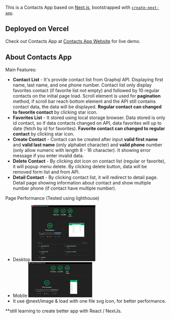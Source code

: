 
This is a Contacts App based on [Next.js](https://nextjs.org/), bootstrapped with [`create-next-app`](https://github.com/vercel/next.js/tree/canary/packages/create-next-app).

## Deployed on Vercel

Check out Contacts App at [Contacts App Website](https://ghof-contacs-app.vercel.app) for live demo.

## About Contacts App
Main Features:
- **Contact List** - It's provide contact list from Graphql API. Displaying first name, last name, and one phone number. Contact list only display favorites contact (if favorite list not empty) and followed by 10 regular contacts on the initial page load. Scroll element is used for **pagination** method, if scroll bar reach bottom element and   the API still contains contact data, the data will be displayed. **Regular contact can changed to favorite contact** by clicking star icon.
- **Favorites List** - It stored using local storage browser. Data stored is only id contact, so if data contacts changed on API, data favorites will up to date (fetch by id for favorites). **Favorite contact can changed to regular contact** by clicking star icon.
- **Create Contact** - Contact can be created after input **valid first name** and **valid last name** (only alphabet character) and **valid phone** number (only allow numeric with length 8 - 16 character).  It showing error message if you enter invalid data.
- **Delete Contact** - By clicking dot icon on contact list (regular or favorite), it will popup menu delete. By clicking delete button, data will be removed form list and from API.
- **Detail Contact** - By clicking contact list, it will redirect to detail page. Detail page showing information about contact and show multiple number phone (if contact have multiple number).

Page Performance (Tested using lighthouse)
- Desktop
    <img src="https://github.com/ghofaralhasyim/contact-app-next/blob/master/image-info/lighthouse-desktop.JPG" width=200>
- Mobile
    <img src="https://github.com/ghofaralhasyim/contact-app-next/blob/master/image-info/lighthouse-mobile.JPG" width=200>
- It use @next/image & load with one file svg icon, for better performance.

**still learning to create better app with React / NextJs.

